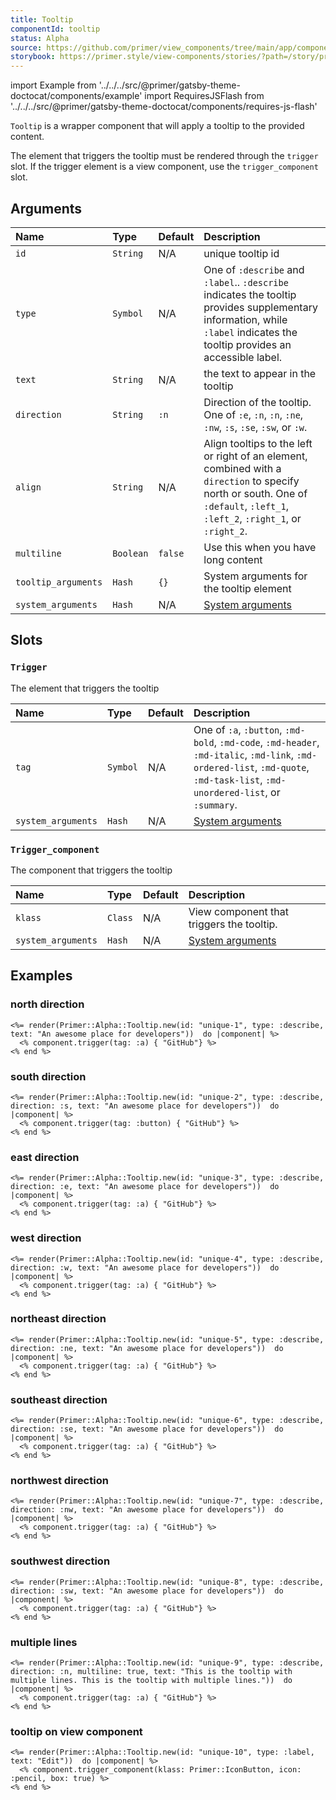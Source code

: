 ```yaml
---
title: Tooltip
componentId: tooltip
status: Alpha
source: https://github.com/primer/view_components/tree/main/app/components/primer/alpha/tooltip.rb
storybook: https://primer.style/view-components/stories/?path=/story/primer-alpha-tooltip
---
```


import Example from '../../../src/@primer/gatsby-theme-doctocat/components/example'
import RequiresJSFlash from '../../../src/@primer/gatsby-theme-doctocat/components/requires-js-flash'

<RequiresJSFlash />

<!-- Warning: AUTO-GENERATED file, do not edit. Add code comments to your Ruby instead <3 -->

`Tooltip` is a wrapper component that will apply a tooltip to the provided content.

The element that triggers the tooltip must be rendered through the `trigger` slot.
If the trigger element is a view component, use the `trigger_component` slot.

## Arguments

| Name | Type | Default | Description |
| :- | :- | :- | :- |
| `id` | `String` | N/A | unique tooltip id |
| `type` | `Symbol` | N/A | One of `:describe` and `:label`.. `:describe` indicates the tooltip provides supplementary information, while `:label` indicates the tooltip provides an accessible label. |
| `text` | `String` | N/A | the text to appear in the tooltip |
| `direction` | `String` | `:n` | Direction of the tooltip. One of `:e`, `:n`, `:n`, `:ne`, `:nw`, `:s`, `:se`, `:sw`, or `:w`. |
| `align` | `String` | N/A | Align tooltips to the left or right of an element, combined with a `direction` to specify north or south. One of `:default`, `:left_1`, `:left_2`, `:right_1`, or `:right_2`. |
| `multiline` | `Boolean` | `false` | Use this when you have long content |
| `tooltip_arguments` | `Hash` | `{}` | System arguments for the tooltip element |
| `system_arguments` | `Hash` | N/A | [System arguments](/system-arguments) |

## Slots

### `Trigger`

The element that triggers the tooltip

| Name | Type | Default | Description |
| :- | :- | :- | :- |
| `tag` | `Symbol` | N/A | One of `:a`, `:button`, `:md-bold`, `:md-code`, `:md-header`, `:md-italic`, `:md-link`, `:md-ordered-list`, `:md-quote`, `:md-task-list`, `:md-unordered-list`, or `:summary`. |
| `system_arguments` | `Hash` | N/A | [System arguments](/system-arguments) |

### `Trigger_component`

The component that triggers the tooltip

| Name | Type | Default | Description |
| :- | :- | :- | :- |
| `klass` | `Class` | N/A | View component that triggers the tooltip. |
| `system_arguments` | `Hash` | N/A | [System arguments](/system-arguments) |

## Examples

### north direction

<Example src="<tooltip-container data-view-component='true' class='hx_tooltip-container'>  <a aria-describedby='unique-1' data-view-component='true'>GitHub</a>    <p id='unique-1' role='tooltip' aria-hidden='true' hidden='hidden' data-view-component='true' class='hx_tooltip hx_tooltip-n'>An awesome place for developers</p></tooltip-container>" />

```erb
<%= render(Primer::Alpha::Tooltip.new(id: "unique-1", type: :describe, text: "An awesome place for developers"))  do |component| %>
  <% component.trigger(tag: :a) { "GitHub"} %>
<% end %>
```

### south direction

<Example src="<tooltip-container data-view-component='true' class='hx_tooltip-container'>  <button aria-describedby='unique-2' data-view-component='true'>GitHub</button>    <p id='unique-2' role='tooltip' aria-hidden='true' hidden='hidden' data-view-component='true' class='hx_tooltip hx_tooltip-s'>An awesome place for developers</p></tooltip-container>" />

```erb
<%= render(Primer::Alpha::Tooltip.new(id: "unique-2", type: :describe, direction: :s, text: "An awesome place for developers"))  do |component| %>
  <% component.trigger(tag: :button) { "GitHub"} %>
<% end %>
```

### east direction

<Example src="<tooltip-container data-view-component='true' class='hx_tooltip-container'>  <a aria-describedby='unique-3' data-view-component='true'>GitHub</a>    <p id='unique-3' role='tooltip' aria-hidden='true' hidden='hidden' data-view-component='true' class='hx_tooltip hx_tooltip-e'>An awesome place for developers</p></tooltip-container>" />

```erb
<%= render(Primer::Alpha::Tooltip.new(id: "unique-3", type: :describe, direction: :e, text: "An awesome place for developers"))  do |component| %>
  <% component.trigger(tag: :a) { "GitHub"} %>
<% end %>
```

### west direction

<Example src="<tooltip-container data-view-component='true' class='hx_tooltip-container'>  <a aria-describedby='unique-4' data-view-component='true'>GitHub</a>    <p id='unique-4' role='tooltip' aria-hidden='true' hidden='hidden' data-view-component='true' class='hx_tooltip hx_tooltip-w'>An awesome place for developers</p></tooltip-container>" />

```erb
<%= render(Primer::Alpha::Tooltip.new(id: "unique-4", type: :describe, direction: :w, text: "An awesome place for developers"))  do |component| %>
  <% component.trigger(tag: :a) { "GitHub"} %>
<% end %>
```

### northeast direction

<Example src="<tooltip-container data-view-component='true' class='hx_tooltip-container'>  <a aria-describedby='unique-5' data-view-component='true'>GitHub</a>    <p id='unique-5' role='tooltip' aria-hidden='true' hidden='hidden' data-view-component='true' class='hx_tooltip hx_tooltip-ne'>An awesome place for developers</p></tooltip-container>" />

```erb
<%= render(Primer::Alpha::Tooltip.new(id: "unique-5", type: :describe, direction: :ne, text: "An awesome place for developers"))  do |component| %>
  <% component.trigger(tag: :a) { "GitHub"} %>
<% end %>
```

### southeast direction

<Example src="<tooltip-container data-view-component='true' class='hx_tooltip-container'>  <a aria-describedby='unique-6' data-view-component='true'>GitHub</a>    <p id='unique-6' role='tooltip' aria-hidden='true' hidden='hidden' data-view-component='true' class='hx_tooltip hx_tooltip-se'>An awesome place for developers</p></tooltip-container>" />

```erb
<%= render(Primer::Alpha::Tooltip.new(id: "unique-6", type: :describe, direction: :se, text: "An awesome place for developers"))  do |component| %>
  <% component.trigger(tag: :a) { "GitHub"} %>
<% end %>
```

### northwest direction

<Example src="<tooltip-container data-view-component='true' class='hx_tooltip-container'>  <a aria-describedby='unique-7' data-view-component='true'>GitHub</a>    <p id='unique-7' role='tooltip' aria-hidden='true' hidden='hidden' data-view-component='true' class='hx_tooltip hx_tooltip-nw'>An awesome place for developers</p></tooltip-container>" />

```erb
<%= render(Primer::Alpha::Tooltip.new(id: "unique-7", type: :describe, direction: :nw, text: "An awesome place for developers"))  do |component| %>
  <% component.trigger(tag: :a) { "GitHub"} %>
<% end %>
```

### southwest direction

<Example src="<tooltip-container data-view-component='true' class='hx_tooltip-container'>  <a aria-describedby='unique-8' data-view-component='true'>GitHub</a>    <p id='unique-8' role='tooltip' aria-hidden='true' hidden='hidden' data-view-component='true' class='hx_tooltip hx_tooltip-sw'>An awesome place for developers</p></tooltip-container>" />

```erb
<%= render(Primer::Alpha::Tooltip.new(id: "unique-8", type: :describe, direction: :sw, text: "An awesome place for developers"))  do |component| %>
  <% component.trigger(tag: :a) { "GitHub"} %>
<% end %>
```

### multiple lines

<Example src="<tooltip-container data-view-component='true' class='hx_tooltip-container'>  <a aria-describedby='unique-9' data-view-component='true'>GitHub</a>    <p id='unique-9' role='tooltip' aria-hidden='true' hidden='hidden' data-view-component='true' class='hx_tooltip hx_tooltip-n hx_tooltip-multiline'>This is the tooltip with multiple lines. This is the tooltip with multiple lines.</p></tooltip-container>" />

```erb
<%= render(Primer::Alpha::Tooltip.new(id: "unique-9", type: :describe, direction: :n, multiline: true, text: "This is the tooltip with multiple lines. This is the tooltip with multiple lines."))  do |component| %>
  <% component.trigger(tag: :a) { "GitHub"} %>
<% end %>
```

### tooltip on view component

<Example src="<tooltip-container data-view-component='true' class='hx_tooltip-container'>    <button aria-labelledby='unique-10' type='button' data-view-component='true' class='btn-octicon Box-btn-octicon'><svg aria-hidden='true' height='16' viewBox='0 0 16 16' version='1.1' width='16' data-view-component='true' class='octicon octicon-pencil'>    <path fill-rule='evenodd' d='M11.013 1.427a1.75 1.75 0 012.474 0l1.086 1.086a1.75 1.75 0 010 2.474l-8.61 8.61c-.21.21-.47.364-.756.445l-3.251.93a.75.75 0 01-.927-.928l.929-3.25a1.75 1.75 0 01.445-.758l8.61-8.61zm1.414 1.06a.25.25 0 00-.354 0L10.811 3.75l1.439 1.44 1.263-1.263a.25.25 0 000-.354l-1.086-1.086zM11.189 6.25L9.75 4.81l-6.286 6.287a.25.25 0 00-.064.108l-.558 1.953 1.953-.558a.249.249 0 00.108-.064l6.286-6.286z'></path></svg></button>  <p id='unique-10' role='tooltip' aria-hidden='true' hidden='hidden' data-view-component='true' class='hx_tooltip hx_tooltip-n'>Edit</p></tooltip-container>" />

```erb
<%= render(Primer::Alpha::Tooltip.new(id: "unique-10", type: :label, text: "Edit"))  do |component| %>
  <% component.trigger_component(klass: Primer::IconButton, icon: :pencil, box: true) %>
<% end %>
```
